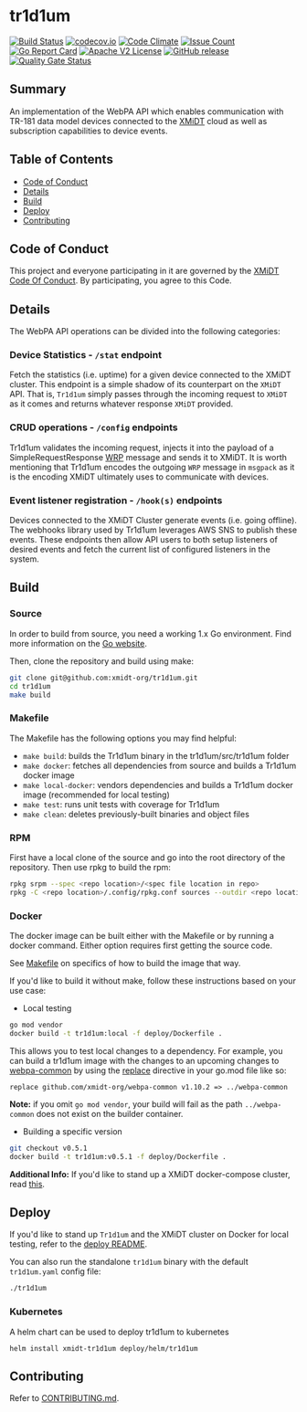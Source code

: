 # tr1d1um

[![Build Status](https://travis-ci.com/xmidt-org/tr1d1um.svg?branch=main)](https://travis-ci.com/xmidt-org/tr1d1um) 
[![codecov.io](http://codecov.io/github/xmidt-org/tr1d1um/coverage.svg?branch=main)](https://codecov.io/github/xmidt-org/tr1d1um?branch=main)
[![Code Climate](https://codeclimate.com/github/xmidt-org/tr1d1um/badges/gpa.svg)](https://codeclimate.com/github/xmidt-org/tr1d1um)
[![Issue Count](https://codeclimate.com/github/xmidt-org/tr1d1um/badges/issue_count.svg)](https://codeclimate.com/github/xmidt-org/tr1d1um)
[![Go Report Card](https://goreportcard.com/badge/github.com/xmidt-org/tr1d1um)](https://goreportcard.com/report/github.com/xmidt-org/tr1d1um)
[![Apache V2 License](http://img.shields.io/badge/license-Apache%20V2-blue.svg)](https://github.com/xmidt-org/tr1d1um/blob/main/LICENSE)
[![GitHub release](https://img.shields.io/github/release/xmidt-org/tr1d1um.svg)](CHANGELOG.md)
[![Quality Gate Status](https://sonarcloud.io/api/project_badges/measure?project=xmidt-org_tr1d1um&metric=alert_status)](https://sonarcloud.io/dashboard?id=xmidt-org_tr1d1um)


## Summary
An implementation of the WebPA API which enables communication with TR-181 data model devices connected to the [XMiDT](https://github.com/xmidt-org/xmidt) cloud as well as subscription capabilities to device events.

## Table of Contents

- [Code of Conduct](#code-of-conduct)
- [Details](#details)
- [Build](#build)
- [Deploy](#deploy)
- [Contributing](#contributing)

## Code of Conduct

This project and everyone participating in it are governed by the [XMiDT Code Of Conduct](https://xmidt.io/code_of_conduct/). 
By participating, you agree to this Code.


## Details 
The WebPA API operations can be divided into the following categories:

### Device Statistics - `/stat` endpoint

Fetch the statistics (i.e. uptime) for a given device connected to the XMiDT cluster. This endpoint is a simple shadow of its counterpart on the `XMiDT` API. That is, `Tr1d1um` simply passes through the incoming request to `XMiDT` as it comes and returns whatever response `XMiDT` provided.

### CRUD operations - `/config` endpoints

Tr1d1um validates the incoming request, injects it into the payload of a SimpleRequestResponse [WRP](https://github.com/xmidt-org/wrp-c/wiki/Web-Routing-Protocol) message and sends it to XMiDT. It is worth mentioning that Tr1d1um encodes the outgoing `WRP` message in `msgpack` as it is the encoding XMiDT ultimately uses to communicate with devices.

### Event listener registration - `/hook(s)` endpoints
Devices connected to the XMiDT Cluster generate events (i.e. going offline). The webhooks library used by Tr1d1um leverages AWS SNS to publish these events. These endpoints then allow API users to both setup listeners of desired events and fetch the current list of configured listeners in the system.


## Build

### Source

In order to build from source, you need a working 1.x Go environment.
Find more information on the [Go website](https://golang.org/doc/install).

Then, clone the repository and build using make:

```bash
git clone git@github.com:xmidt-org/tr1d1um.git
cd tr1d1um
make build
```

### Makefile

The Makefile has the following options you may find helpful:
* `make build`: builds the Tr1d1um binary in the tr1d1um/src/tr1d1um folder
* `make docker`: fetches all dependencies from source and builds a Tr1d1um
   docker image
* `make local-docker`: vendors dependencies and builds a Tr1d1um docker image
   (recommended for local testing)
* `make test`: runs unit tests with coverage for Tr1d1um
* `make clean`: deletes previously-built binaries and object files

### RPM

First have a local clone of the source and go into the root directory of the 
repository.  Then use rpkg to build the rpm:
```bash
rpkg srpm --spec <repo location>/<spec file location in repo>
rpkg -C <repo location>/.config/rpkg.conf sources --outdir <repo location>'
```

### Docker

The docker image can be built either with the Makefile or by running a docker
command.  Either option requires first getting the source code.

See [Makefile](#Makefile) on specifics of how to build the image that way.

If you'd like to build it without make, follow these instructions based on your use case:

- Local testing
```bash
go mod vendor
docker build -t tr1d1um:local -f deploy/Dockerfile .
```
This allows you to test local changes to a dependency. For example, you can build 
a tr1d1um image with the changes to an upcoming changes to [webpa-common](https://github.com/xmidt-org/webpa-common) by using the [replace](https://golang.org/ref/mod#go) directive in your go.mod file like so:
```
replace github.com/xmidt-org/webpa-common v1.10.2 => ../webpa-common
```
**Note:** if you omit `go mod vendor`, your build will fail as the path `../webpa-common` does not exist on the builder container.

- Building a specific version
```bash
git checkout v0.5.1
docker build -t tr1d1um:v0.5.1 -f deploy/Dockerfile .
```

**Additional Info:** If you'd like to stand up a XMiDT docker-compose cluster, read [this](https://github.com/xmidt-org/xmidt/blob/master/deploy/docker-compose/README.md).

## Deploy

If you'd like to stand up `Tr1d1um` and the XMiDT cluster on Docker for local testing, refer to the [deploy README](https://github.com/xmidt-org/xmidt/tree/main/deploy/README.md).

You can also run the standalone `tr1d1um` binary with the default `tr1d1um.yaml` config file:
```bash
./tr1d1um
```

### Kubernetes

A helm chart can be used to deploy tr1d1um to kubernetes
```
helm install xmidt-tr1d1um deploy/helm/tr1d1um
```

## Contributing

Refer to [CONTRIBUTING.md](CONTRIBUTING.md).

